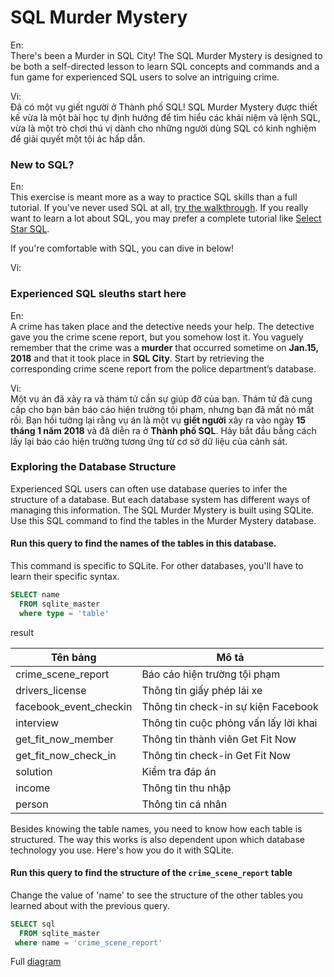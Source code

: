 # SQL Murder Mystery



En:  
There's been a Murder in SQL City! The SQL Murder Mystery is designed to be both a self-directed lesson to learn SQL concepts and commands and a fun game for experienced SQL users to solve an intriguing crime.

Vi:  
Đã có một vụ giết người ở Thành phố SQL! SQL Murder Mystery được thiết kế vừa là một bài học tự định hướng để tìm hiểu các khái niệm và lệnh SQL, vừa là một trò chơi thú vị dành cho những người dùng SQL có kinh nghiệm để giải quyết một tội ác hấp dẫn.

### New to SQL?

En:  
This exercise is meant more as a way to practice SQL skills than a full tutorial. If you've never used SQL at all, [try the walkthrough](https://mystery.knightlab.com/walkthrough.html). If you really want to learn a lot about SQL, you may prefer a complete tutorial like [Select Star SQL](https://selectstarsql.com/).

If you're comfortable with SQL, you can dive in below!

Vi:

### Experienced SQL sleuths start here

En:  
A crime has taken place and the detective needs your help. The detective gave you the crime scene report, but you somehow lost it. You vaguely remember that the crime was a **murder** that occurred sometime on **Jan.15, 2018** and that it took place in **SQL City**. Start by retrieving the corresponding crime scene report from the police department’s database.

Vi:  
Một vụ án đã xảy ra và thám tử cần sự giúp đỡ của bạn. Thám tử đã cung cấp cho bạn bản báo cáo hiện trường tội phạm, nhưng bạn đã mất nó mất rồi. Bạn hồi tưởng lại rằng vụ án là một vụ **giết người** xảy ra vào ngày **15 tháng 1 năm 2018** và đã diễn ra ở **Thành phố SQL**. Hãy bắt đầu bằng cách lấy lại báo cáo hiện trường tương ứng từ cơ sở dữ liệu của cảnh sát.

### Exploring the Database Structure
Experienced SQL users can often use database queries to infer the structure of a database. But each database system has different ways of managing this information. The SQL Murder Mystery is built using SQLite. Use this SQL command to find the tables in the Murder Mystery database.

#### Run this query to find the names of the tables in this database.

This command is specific to SQLite. For other databases, you'll have to learn their specific syntax.

```sql
SELECT name
  FROM sqlite_master
  where type = 'table'
```
result

| Tên bảng               | Mô tả                                 |
|------------------------|---------------------------------------|
| crime_scene_report     | Báo cáo hiện trường tội phạm          |
| drivers_license        | Thông tin giấy phép lái xe            |
| facebook_event_checkin | Thông tin check-in sự kiện Facebook   |
| interview              | Thông tin cuộc phỏng vấn lấy lời khai |
| get_fit_now_member     | Thông tin thành viên Get Fit Now      |
| get_fit_now_check_in   | Thông tin check-in Get Fit Now        |
| solution               | Kiểm tra đáp án                       |
| income                 | Thông tin thu nhập                    |
| person                 | Thông tin cá nhân                     |


Besides knowing the table names, you need to know how each table is structured. The way this works is also dependent upon which database technology you use. Here's how you do it with SQLite.

#### Run this query to find the structure of the `crime_scene_report` table
Change the value of 'name' to see the structure of the other tables you learned about with the previous query.

```sql
SELECT sql 
  FROM sqlite_master
 where name = 'crime_scene_report'
```

Full [diagram](https://dbdiagram.io/d/64b8f13302bd1c4a5e6516ec)